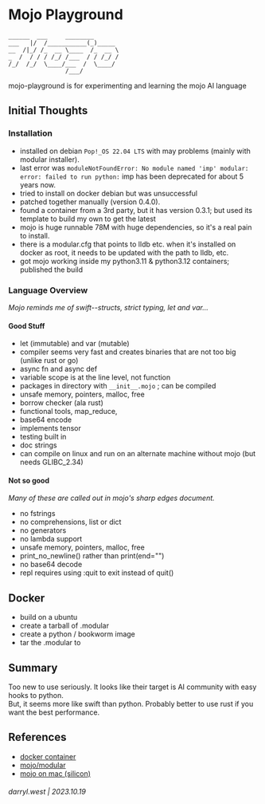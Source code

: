 # Mojo Playground

```
______  ___     ________       
___   |/  /___________(_)_____ 
__  /|_/ /_  __ \____  /_  __ \
_  /  / / / /_/ /___  / / /_/ /
/_/  /_/  \____/___  /  \____/ 
                /___/
```

mojo-playground is for experimenting and learning the mojo AI language

## Initial Thoughts

### Installation

* installed on debian `Pop!_OS 22.04 LTS` with may problems (mainly with modular installer).
* last error was `moduleNotFoundError: No module named 'imp' modular: error: failed to run python:` imp has been deprecated for about 5 years now.
* tried to install on docker debian but was unsuccessful
* patched together manually (version 0.4.0).
* found a container from a 3rd party, but it has version 0.3.1; but used its template to build my own to get the latest
* mojo is huge runnable 78M with huge dependencies, so it's a real pain to install.
* there is a modular.cfg that points to lldb etc.  when it's installed on docker as root, it needs to be updated with the path to lldb, etc.
* got mojo working inside my python3.11 & python3.12 containers; published the build

### Language Overview

_Mojo reminds me of swift--structs, strict typing, let and var..._

#### Good Stuff

* let (immutable) and var (mutable)
* compiler seems very fast and creates binaries that are not too big (unlike rust or go)
* async fn and async def
* variable scope is at the line level, not function
* packages in directory with `__init__.mojo` ; can be compiled
* unsafe memory, pointers, malloc, free
* borrow checker (ala rust)
* functional tools, map_reduce, 
* base64 encode
* implements tensor
* testing built in
* doc strings
* can compile on linux and run on an alternate machine without mojo (but needs GLIBC_2.34)

#### Not so good

_Many of these are called out in mojo's *sharp edges* document._

* no fstrings
* no comprehensions, list or dict
* no generators
* no lambda support
* unsafe memory, pointers, malloc, free
* print_no_newline() rather than print(end="")
* no base64 decode
* repl requires using :quit to exit instead of quit()

## Docker

* build on a ubuntu
* create a tarball of .modular
* create a python / bookworm image
* tar the .modular to 

## Summary

Too new to use seriously.  It looks like their target is AI community with easy hooks to python.  
But, it seems more like swift than python.  Probably better to use rust if you want the best performance.

## References

* [docker container](https://hub.docker.com/r/abequie/mojo)
* [mojo/modular](developer.modular.com)
* [mojo on mac (silicon)](https://www.modular.com/blog/mojo-is-now-available-on-mac)

###### darryl.west | 2023.10.19
